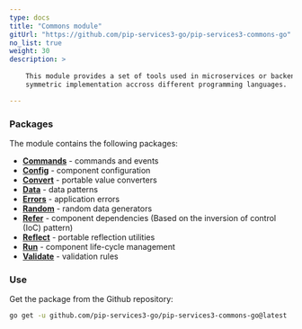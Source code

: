 ```yaml
---
type: docs
title: "Commons module"
gitUrl: "https://github.com/pip-services3-go/pip-services3-commons-go"
no_list: true
weight: 30
description: > 
 
    This module provides a set of tools used in microservices or backend services, and it is designed to facilitate
    symmetric implementation accross different programming languages.

---
```



### Packages

The module contains the following packages:

* [**Commands**](commands) - commands and events 
* [**Config**](config) - component configuration
* [**Convert**](convert) - portable value converters
* [**Data**](data) - data patterns
* [**Errors**](errors) - application errors
* [**Random**](random) - random data generators
* [**Refer**](refer) - component dependencies (Based on the inversion of control (IoC) pattern)
* [**Reflect**](reflect) - portable reflection utilities
* [**Run**](run) - component life-cycle management
* [**Validate**](validate) - validation rules



### Use

Get the package from the Github repository:
```bash
go get -u github.com/pip-services3-go/pip-services3-commons-go@latest
```
